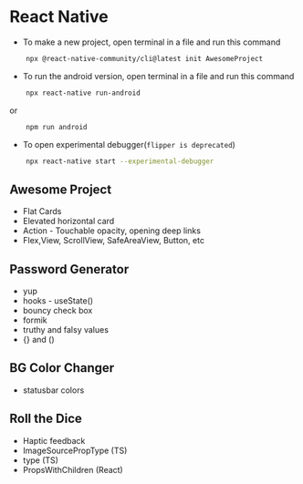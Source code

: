 # React Native

- To make a new project, open terminal in a file and run this command

```bash
    npx @react-native-community/cli@latest init AwesomeProject
```

- To run the android version, open terminal in a file and run this command

```bash
    npx react-native run-android
```

or

```bash
    npm run android
```

- To open experimental debugger(`flipper is deprecated`)

```bash
    npx react-native start --experimental-debugger
```

## Awesome Project

- Flat Cards
- Elevated horizontal card
- Action - Touchable opacity, opening deep links
- Flex,View, ScrollView, SafeAreaView, Button, etc

## Password Generator

- yup
- hooks - useState()
- bouncy check box
- formik
- truthy and falsy values
- {} and ()

## BG Color Changer

- statusbar colors

## Roll the Dice

- Haptic feedback
- ImageSourcePropType (TS)
- type (TS)
- PropsWithChildren (React)
